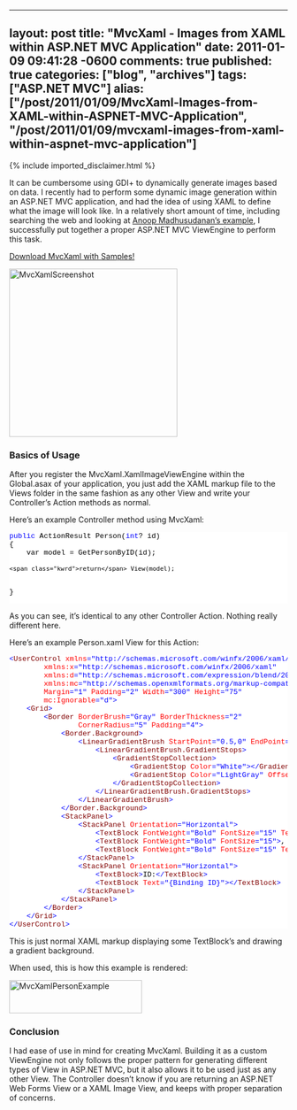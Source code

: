  ---
  layout: post
  title: "MvcXaml - Images from XAML within ASP.NET MVC Application"
  date: 2011-01-09 09:41:28 -0600
  comments: true
  published: true
  categories: ["blog", "archives"]
  tags: ["ASP.NET MVC"]
  alias: ["/post/2011/01/09/MvcXaml-Images-from-XAML-within-ASPNET-MVC-Application", "/post/2011/01/09/mvcxaml-images-from-xaml-within-aspnet-mvc-application"]
  ---
<!-- more -->
{% include imported_disclaimer.html %}
<p>It can be cumbersome using GDI+ to dynamically generate images based on data. I recently had to perform some dynamic image generation within an ASP.NET MVC application, and had the idea of using XAML to define what the image will look like. In a relatively short amount of time, including searching the web and looking at <a href="http://amazedsaint.blogspot.com/2010/07/xaml-meets-aspnet-mvc-create-databound.html">Anoop Madhusudanan’s example</a>, I successfully put together a proper ASP.NET MVC ViewEngine to perform this task.</p>  <p><a href="http://mvcxaml.codeplex.com">Download MvcXaml with Samples!</a></p>  <p><a href="http://pietschsoft.com/image.axd?picture=MvcXamlScreenshot.png"><img style="background-image: none; border-bottom: 0px; border-left: 0px; padding-left: 0px; padding-right: 0px; display: inline; border-top: 0px; border-right: 0px; padding-top: 0px" title="MvcXamlScreenshot" border="0" alt="MvcXamlScreenshot" src="http://pietschsoft.com/image.axd?picture=MvcXamlScreenshot_thumb.png" width="304" height="304" /></a></p>  <h3>Basics of Usage</h3>  <p>After you register the MvcXaml.XamlImageViewEngine within the Global.asax of your application, you just add the XAML markup file to the Views folder in the same fashion as any other View and write your Controller’s Action methods as normal.</p>  <p>Here’s an example Controller method using MvcXaml:</p>  <pre class="csharpcode"><span class="kwrd">public</span> ActionResult Person(<span class="kwrd">int</span>? id)
{
    var model = GetPersonByID(id);

    <span class="kwrd">return</span> View(model);
}</pre>
<style type="text/css">
.csharpcode, .csharpcode pre
{
	font-size: small;
	color: black;
	font-family: consolas, "Courier New", courier, monospace;
	background-color: #ffffff;
	/*white-space: pre;*/
}
.csharpcode pre { margin: 0em; }
.csharpcode .rem { color: #008000; }
.csharpcode .kwrd { color: #0000ff; }
.csharpcode .str { color: #006080; }
.csharpcode .op { color: #0000c0; }
.csharpcode .preproc { color: #cc6633; }
.csharpcode .asp { background-color: #ffff00; }
.csharpcode .html { color: #800000; }
.csharpcode .attr { color: #ff0000; }
.csharpcode .alt 
{
	background-color: #f4f4f4;
	width: 100%;
	margin: 0em;
}
.csharpcode .lnum { color: #606060; }</style>

<p>As you can see, it’s identical to any other Controller Action. Nothing really different here.</p>

<p>Here’s an example Person.xaml View for this Action:</p>

<pre class="csharpcode"><span class="kwrd">&lt;</span><span class="html">UserControl</span> <span class="attr">xmlns</span><span class="kwrd">=&quot;http://schemas.microsoft.com/winfx/2006/xaml/presentation&quot;</span>
        <span class="attr">xmlns:x</span><span class="kwrd">=&quot;http://schemas.microsoft.com/winfx/2006/xaml&quot;</span>
        <span class="attr">xmlns:d</span><span class="kwrd">=&quot;http://schemas.microsoft.com/expression/blend/2008&quot;</span>
        <span class="attr">xmlns:mc</span><span class="kwrd">=&quot;http://schemas.openxmlformats.org/markup-compatibility/2006&quot;</span>
        <span class="attr">Margin</span><span class="kwrd">=&quot;1&quot;</span> <span class="attr">Padding</span><span class="kwrd">=&quot;2&quot;</span> <span class="attr">Width</span><span class="kwrd">=&quot;300&quot;</span> <span class="attr">Height</span><span class="kwrd">=&quot;75&quot;</span>
        <span class="attr">mc:Ignorable</span><span class="kwrd">=&quot;d&quot;</span><span class="kwrd">&gt;</span>
    <span class="kwrd">&lt;</span><span class="html">Grid</span><span class="kwrd">&gt;</span>
        <span class="kwrd">&lt;</span><span class="html">Border</span> <span class="attr">BorderBrush</span><span class="kwrd">=&quot;Gray&quot;</span> <span class="attr">BorderThickness</span><span class="kwrd">=&quot;2&quot;</span>
                <span class="attr">CornerRadius</span><span class="kwrd">=&quot;5&quot;</span> <span class="attr">Padding</span><span class="kwrd">=&quot;4&quot;</span><span class="kwrd">&gt;</span>
            <span class="kwrd">&lt;</span><span class="html">Border.Background</span><span class="kwrd">&gt;</span>
                <span class="kwrd">&lt;</span><span class="html">LinearGradientBrush</span> <span class="attr">StartPoint</span><span class="kwrd">=&quot;0.5,0&quot;</span> <span class="attr">EndPoint</span><span class="kwrd">=&quot;0.5,1&quot;</span><span class="kwrd">&gt;</span>
                    <span class="kwrd">&lt;</span><span class="html">LinearGradientBrush.GradientStops</span><span class="kwrd">&gt;</span>
                        <span class="kwrd">&lt;</span><span class="html">GradientStopCollection</span><span class="kwrd">&gt;</span>
                            <span class="kwrd">&lt;</span><span class="html">GradientStop</span> <span class="attr">Color</span><span class="kwrd">=&quot;White&quot;</span><span class="kwrd">&gt;&lt;/</span><span class="html">GradientStop</span><span class="kwrd">&gt;</span>
                            <span class="kwrd">&lt;</span><span class="html">GradientStop</span> <span class="attr">Color</span><span class="kwrd">=&quot;LightGray&quot;</span> <span class="attr">Offset</span><span class="kwrd">=&quot;1&quot;</span><span class="kwrd">&gt;&lt;/</span><span class="html">GradientStop</span><span class="kwrd">&gt;</span>
                        <span class="kwrd">&lt;/</span><span class="html">GradientStopCollection</span><span class="kwrd">&gt;</span>
                    <span class="kwrd">&lt;/</span><span class="html">LinearGradientBrush.GradientStops</span><span class="kwrd">&gt;</span>
                <span class="kwrd">&lt;/</span><span class="html">LinearGradientBrush</span><span class="kwrd">&gt;</span>
            <span class="kwrd">&lt;/</span><span class="html">Border.Background</span><span class="kwrd">&gt;</span>
            <span class="kwrd">&lt;</span><span class="html">StackPanel</span><span class="kwrd">&gt;</span>
                <span class="kwrd">&lt;</span><span class="html">StackPanel</span> <span class="attr">Orientation</span><span class="kwrd">=&quot;Horizontal&quot;</span><span class="kwrd">&gt;</span>
                    <span class="kwrd">&lt;</span><span class="html">TextBlock</span> <span class="attr">FontWeight</span><span class="kwrd">=&quot;Bold&quot;</span> <span class="attr">FontSize</span><span class="kwrd">=&quot;15&quot;</span> <span class="attr">Text</span><span class="kwrd">=&quot;{Binding LastName}&quot;</span><span class="kwrd">/&gt;</span>
                    <span class="kwrd">&lt;</span><span class="html">TextBlock</span> <span class="attr">FontWeight</span><span class="kwrd">=&quot;Bold&quot;</span> <span class="attr">FontSize</span><span class="kwrd">=&quot;15&quot;</span><span class="kwrd">&gt;</span>, <span class="kwrd">&lt;/</span><span class="html">TextBlock</span><span class="kwrd">&gt;</span>
                    <span class="kwrd">&lt;</span><span class="html">TextBlock</span> <span class="attr">FontWeight</span><span class="kwrd">=&quot;Bold&quot;</span> <span class="attr">FontSize</span><span class="kwrd">=&quot;15&quot;</span> <span class="attr">Text</span><span class="kwrd">=&quot;{Binding FirstName}&quot;</span><span class="kwrd">&gt;&lt;/</span><span class="html">TextBlock</span><span class="kwrd">&gt;</span>
                <span class="kwrd">&lt;/</span><span class="html">StackPanel</span><span class="kwrd">&gt;</span>
                <span class="kwrd">&lt;</span><span class="html">StackPanel</span> <span class="attr">Orientation</span><span class="kwrd">=&quot;Horizontal&quot;</span><span class="kwrd">&gt;</span>
                    <span class="kwrd">&lt;</span><span class="html">TextBlock</span><span class="kwrd">&gt;</span>ID:<span class="kwrd">&lt;/</span><span class="html">TextBlock</span><span class="kwrd">&gt;</span>
                    <span class="kwrd">&lt;</span><span class="html">TextBlock</span> <span class="attr">Text</span><span class="kwrd">=&quot;{Binding ID}&quot;</span><span class="kwrd">&gt;&lt;/</span><span class="html">TextBlock</span><span class="kwrd">&gt;</span>
                <span class="kwrd">&lt;/</span><span class="html">StackPanel</span><span class="kwrd">&gt;</span>
            <span class="kwrd">&lt;/</span><span class="html">StackPanel</span><span class="kwrd">&gt;</span>
        <span class="kwrd">&lt;/</span><span class="html">Border</span><span class="kwrd">&gt;</span>
    <span class="kwrd">&lt;/</span><span class="html">Grid</span><span class="kwrd">&gt;</span>
<span class="kwrd">&lt;/</span><span class="html">UserControl</span><span class="kwrd">&gt;</span></pre>
<style type="text/css">
.csharpcode, .csharpcode pre
{
	font-size: small;
	color: black;
	font-family: consolas, "Courier New", courier, monospace;
	background-color: #ffffff;
	/*white-space: pre;*/
}
.csharpcode pre { margin: 0em; }
.csharpcode .rem { color: #008000; }
.csharpcode .kwrd { color: #0000ff; }
.csharpcode .str { color: #006080; }
.csharpcode .op { color: #0000c0; }
.csharpcode .preproc { color: #cc6633; }
.csharpcode .asp { background-color: #ffff00; }
.csharpcode .html { color: #800000; }
.csharpcode .attr { color: #ff0000; }
.csharpcode .alt 
{
	background-color: #f4f4f4;
	width: 100%;
	margin: 0em;
}
.csharpcode .lnum { color: #606060; }</style>

<p>This is just normal XAML markup displaying some TextBlock’s and drawing a gradient background.</p>

<p>When used, this is how this example is rendered:</p>

<p><a href="http://pietschsoft.com/image.axd?picture=MvcXamlPersonExample.png"><img style="background-image: none; border-bottom: 0px; border-left: 0px; padding-left: 0px; padding-right: 0px; display: inline; border-top: 0px; border-right: 0px; padding-top: 0px" title="MvcXamlPersonExample" border="0" alt="MvcXamlPersonExample" src="http://pietschsoft.com/image.axd?picture=MvcXamlPersonExample_thumb.png" width="240" height="60" /></a></p>

<h3>Conclusion</h3>

<p>I had ease of use in mind for creating MvcXaml. Building it as a custom ViewEngine not only follows the proper pattern for generating different types of View in ASP.NET MVC, but it also allows it to be used just as any other View. The Controller doesn’t know if you are returning an ASP.NET Web Forms View or a XAML Image View, and keeps with proper separation of concerns.</p>
